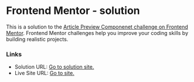 # Frontend Mentor -  solution

This is a solution to the [Article Preview Componenet challenge on Frontend Mentor](https://www.frontendmentor.io/challenges/article-preview-component-dYBN_pYFT). Frontend Mentor challenges help you improve your coding skills by building realistic projects. 

### Links

- Solution URL: [Go to solution site.](https://www.frontendmentor.io/solutions/css-only-faq-accordion-1aqirTKxSJ)
- Live Site URL: [Go to site.](https://rajsanjel.github.io/faq-accordion-css/)